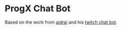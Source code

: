 ProgX Chat Bot
==========

Based on the work from [aidraj](https://github.com/aidraj) and his [twitch chat bot](https://github.com/aidraj/twitch-bot/).
